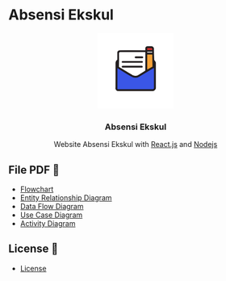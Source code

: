 # Absensi Ekskul
<p align="center">
  <img alt="@absensiekskul" style="width: 150px;" src="https://github.com/ziids/Absensi-Ekskul/blob/main/absensi-ekskul/public/assets/absensi-ekskul.svg">
</p>
<div align="center">
  <h3>Absensi Ekskul</h3>
  <p>Website Absensi Ekskul with <a href="https://react.dev">React.js</a> and <a href="https://nodejs.org/en/">Nodejs</a></p>
</div>

## File PDF 📑
* <a href="https://github.com/ziids/Absensi-Ekskul/blob/main/ABSENSI%20EKSKUL%20FLOWCHART.pdf">Flowchart</a>
* <a href="https://github.com/ziids/Absensi-Ekskul/blob/main/ABSENSI%20EKSKUL%20ERD.pdf">Entity Relationship Diagram</a>
* <a href="https://github.com/ziids/Absensi-Ekskul/blob/main/ABSENSI%20EKSKUL%20DFD.pdf">Data Flow Diagram</a>
* <a href="https://github.com/ziids/Absensi-Ekskul/blob/main/ABSENSI%20EKSKUL%20USE%20CASE%20DIAGRAM.pdf">Use Case Diagram</a>
* <a href="https://github.com/ziids/Absensi-Ekskul/blob/main/ABSENSI%20EKSKUL%20DIAGRAM%20ACTIVITY.pdf">Activity Diagram</a>

## License 📜
* [License](https://github.com/ziids/Absensi-Ekskul/blob/main/LICENSE)
